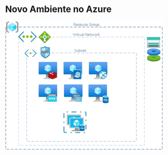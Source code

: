 # Novo Ambiente no Azure

![alt text](https://github.com/leandroscardua/azure_environment/blob/master/Drawing2.jpg)





